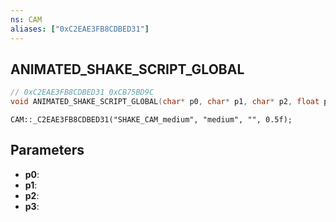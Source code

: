 ```yaml
---
ns: CAM
aliases: ["0xC2EAE3FB8CDBED31"]
---
```

## ANIMATED_SHAKE_SCRIPT_GLOBAL

```c
// 0xC2EAE3FB8CDBED31 0xCB75BD9C
void ANIMATED_SHAKE_SCRIPT_GLOBAL(char* p0, char* p1, char* p2, float p3);
```

```
CAM::_C2EAE3FB8CDBED31("SHAKE_CAM_medium", "medium", "", 0.5f);  
```

## Parameters
* **p0**: 
* **p1**: 
* **p2**: 
* **p3**: 

